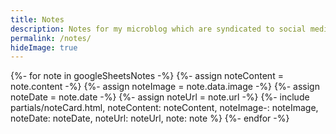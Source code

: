 ```yaml
---
title: Notes
description: Notes for my microblog which are syndicated to social media platforms.
permalink: /notes/
hideImage: true
---
```


<div class="max-w-screen-md mx-auto py-2 grid grid-cols-1">
{%- for note in googleSheetsNotes -%}
{%- assign noteContent = note.content -%}
{%- assign noteImage = note.data.image -%}
{%- assign noteDate = note.date -%}
{%- assign noteUrl = note.url -%}
{%- include partials/noteCard.html, noteContent: noteContent, noteImage-: noteImage, noteDate: noteDate, noteUrl: noteUrl, note: note %}
{%- endfor -%}
</div>

